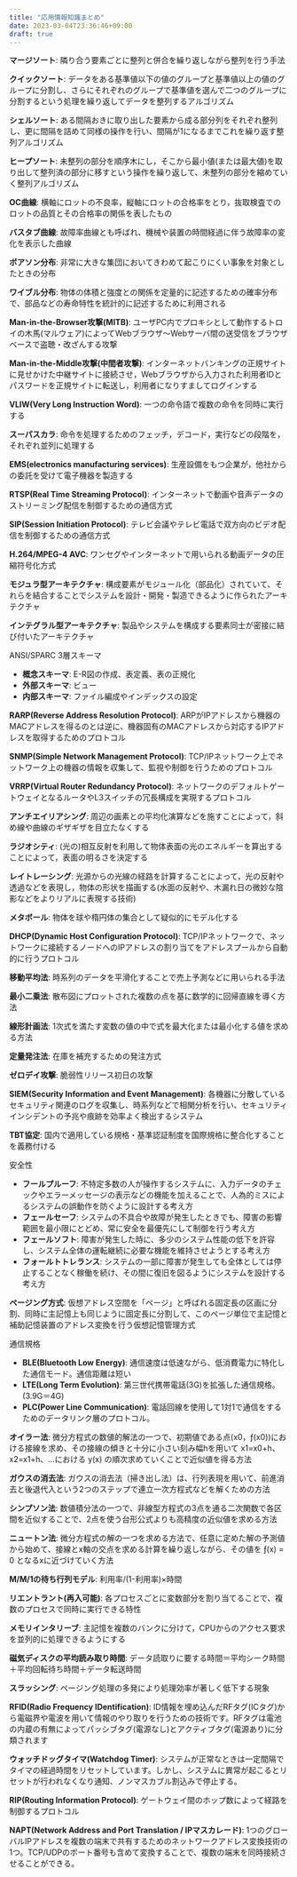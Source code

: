 ```yaml
---
title: "応用情報知識まとめ"
date: 2023-03-04T23:36:46+09:00
draft: true
---
```


**マージソート**: 隣り合う要素ごとに整列と併合を繰り返しながら整列を行う手法

**クイックソート**: データをある基準値以下の値のグループと基準値以上の値のグループに分割し、さらにそれぞれのグループで基準値を選んで二つのグループに分割するという処理を繰り返してデータを整列するアルゴリズム

**シェルソート**: ある間隔おきに取り出した要素から成る部分列をそれぞれ整列し、更に間隔を詰めて同様の操作を行い、間隔が1になるまでこれを繰り返す整列アルゴリズム

**ヒープソート**: 未整列の部分を順序木にし，そこから最小値(または最大値)を取り出して整列済の部分に移すという操作を繰り返して、未整列の部分を縮めていく整列アルゴリズム

**OC曲線**: 横軸にロットの不良率，縦軸にロットの合格率をとり，抜取検査でのロットの品質とその合格率の関係を表したもの

**バスタブ曲線**: 故障率曲線とも呼ばれ、機械や装置の時間経過に伴う故障率の変化を表示した曲線

**ポアソン分布**: 非常に大きな集団においてきわめて起こりにくい事象を対象としたときの分布

**ワイブル分布**: 物体の体積と強度との関係を定量的に記述するための確率分布で、部品などの寿命特性を統計的に記述するために利用される


**Man-in-the-Browser攻撃(MITB)**: ユーザPC内でプロキシとして動作するトロイの木馬(マルウェア)によってWebブラウザ～Webサーバ間の送受信をブラウザベースで盗聴・改ざんする攻撃

**Man-in-the-Middle攻撃(中間者攻撃)**: インターネットバンキングの正規サイトに見せかけた中継サイトに接続させ，Webブラウザから入力された利用者IDとパスワードを正規サイトに転送し，利用者になりすましてログインする

**VLIW(Very Long Instruction Word)**: 一つの命令語で複数の命令を同時に実行する

**スーパスカラ**: 命令を処理するためのフェッチ，デコード，実行などの段階を，それぞれ並列に処理する

**EMS(electronics manufacturing services)**: 生産設備をもつ企業が，他社からの委託を受けて電子機器を製造する

**RTSP(Real Time Streaming Protocol)**: インターネットで動画や音声データのストリーミング配信を制御するための通信方式

**SIP(Session Initiation Protocol)**: テレビ会議やテレビ電話で双方向のビデオ配信を制御するための通信方式

**H.264/MPEG-4 AVC**: ワンセグやインターネットで用いられる動画データの圧縮符号化方式

**モジュラ型アーキテクチャ**: 構成要素がモジュール化（部品化）されていて、それらを結合することでシステムを設計・開発・製造できるように作られたアーキテクチャ

**インテグラル型アーキテクチャ**: 製品やシステムを構成する要素同士が密接に結び付いたアーキテクチャ


ANSI/SPARC 3層スキーマ
- **概念スキーマ**: E-R図の作成、表定義、表の正規化
- **外部スキーマ**: ビュー
- **内部スキーマ**: ファイル編成やインデックスの設定


**RARP(Reverse Address Resolution Protocol)**: ARPがIPアドレスから機器のMACアドレスを得るのとは逆に、機器固有のMACアドレスから対応するIPアドレスを取得するためのプロトコル

**SNMP(Simple Network Management Protocol)**: TCP/IPネットワーク上でネットワーク上の機器の情報を収集して、監視や制御を行うためのプロトコル

**VRRP(Virtual Router Redundancy Protocol)**: ネットワークのデフォルトゲートウェイとなるルータやL3スイッチの冗長構成を実現するプロトコル

**アンチエイリアシング**: 周辺の画素との平均化演算などを施すことによって，斜め線や曲線のギザギザを目立たなくする

**ラジオシティ**: (光の)相互反射を利用して物体表面の光のエネルギーを算出することによって，表面の明るさを決定する

**レイトレーシング**: 光源からの光線の経路を計算することによって，光の反射や透過などを表現し，物体の形状を描画する(水面の反射や、木漏れ日の微妙な陰影などをよりリアルに表現する技術)

**メタボール**: 物体を球や楕円体の集合として疑似的にモデル化する

**DHCP(Dynamic Host Configuration Protocol)**: TCP/IPネットワークで、ネットワークに接続するノードへのIPアドレスの割り当てをアドレスプールから自動的に行うプロトコル

**移動平均法**: 時系列のデータを平滑化することで売上予測などに用いられる手法

**最小二乗法**: 散布図にプロットされた複数の点を基に数学的に回帰直線を導く方法

**線形計画法**: 1次式を満たす変数の値の中で式を最大化または最小化する値を求める方法

**定量発注法**: 在庫を補充するための発注方式

**ゼロデイ攻撃**: 脆弱性リリース初日の攻撃

**SIEM(Security Information and Event Management)**: 各機器に分散しているセキュリティ関連のログを収集し、時系列などで相関分析を行い、セキュリティインシデントの予兆や痕跡を効率よく検出するシステム

**TBT協定**: 国内で適用している規格・基準認証制度を国際規格に整合化することを義務付ける

安全性
- **フールプルーフ**: 不特定多数の人が操作するシステムに、入力データのチェックやエラーメッセージの表示などの機能を加えることで、人為的ミスによるシステムの誤動作を防ぐように設計する考え方
- **フェールセーフ**: システムの不具合や故障が発生したときでも、障害の影響範囲を最小限にとどめ、常に安全を最優先にして制御を行う考え方
- **フェールソフト**: 障害が発生した時に、多少のシステム性能の低下を許容し、システム全体の運転継続に必要な機能を維持させようとする考え方
- **フォールトトレランス**: システムの一部に障害が発生しても全体としては停止することなく稼働を続け、その間に復旧を図るようにシステムを設計する考え方 

**ページング方式**: 仮想アドレス空間を「ページ」と呼ばれる固定長の区画に分割、同時に主記憶上も同じように固定長に分割して、このページ単位で主記憶と補助記憶装置のアドレス変換を行う仮想記憶管理方式

通信規格
- **BLE(Bluetooth Low Energy)**: 通信速度は低速ながら、低消費電力に特化した通信モード。通信距離は短い
- **LTE(Long Term Evolution)**: 第三世代携帯電話(3G)を拡張した通信規格。(3.9G＝4G)
- **PLC(Power Line Communication)**: 電話回線を使用して1対1で通信をするためのデータリンク層のプロトコル。

**オイラー法**: 微分方程式の数値的解法の一つで、初期値である点(x0，ƒ(x0))における接線を求め、その接線の傾きと十分に小さい刻み幅hを用いて x1=x0+h、x2=x1+h、…における y(x) の順次求めていくことで近似値を得る方法

**ガウスの消去法**: ガウスの消去法（掃き出し法）は、行列表現を用いて、前進消去と後退代入という2つのステップで連立一次方程式などを解くための方法

**シンプソン法**: 数値積分法の一つで、非線型方程式の3点を通る二次関数で各区間を近似することで、2点を使う台形公式よりも高精度の近似値を求める方法

**ニュートン法**: 微分方程式の解の一つを求める方法で、任意に定めた解の予測値から始めて、接線とx軸の交点を求める計算を繰り返しながら、その値を ƒ(x) = 0 となるxに近づけていく方法

**M/M/1の待ち行列モデル**: 利用率/(1-利用率)×時間

**リエントラント(再入可能)**: 各プロセスごとに変数部分を割り当てることで、複数のプロセスで同時に実行できる特性

**メモリインタリーブ**: 主記憶を複数のバンクに分けて，CPUからのアクセス要求を並列的に処理できるようにする

**磁気ディスクの平均読み取り時間**: データ読取りに要する時間＝平均シーク時間＋平均回転待ち時間＋データ転送時間

**スラッシング**: ページング処理の多発により処理効率が著しく低下する現象

**RFID(Radio Frequency IDentification)**: ID情報を埋め込んだRFタグ(ICタグ)から電磁界や電波を用いて情報のやり取りを行うための技術です。RFタグは電池の内蔵の有無によってパッシブタグ(電源なし)とアクティブタグ(電源あり)に分類されます

**ウォッチドッグタイマ(Watchdog Timer)**: システムが正常なときは一定間隔でタイマの経過時間をリセットしています。しかし、システムに異常が起こるとリセットが行われなくなり通知、ノンマスカブル割込みで停止する。

**RIP(Routing Information Protocol)**: ゲートウェイ間のホップ数によって経路を制御するプロトコル


**NAPT(Network Address and Port Translation / IPマスカレード)**: 1つのグローバルIPアドレスを複数の端末で共有するためのネットワークアドレス変換技術の1つ。TCP/UDPのポート番号も含めて変換することで、複数の端末を同時接続させることができる。

